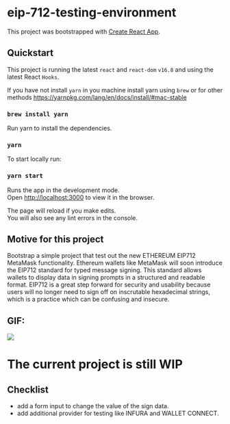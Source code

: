 # eip-712-testing-environment

This project was bootstrapped with [Create React App](https://github.com/facebook/create-react-app).

## Quickstart

This project is running the latest `react` and `react-dom` `v16.8`
and using the latest React `Hooks`.

If you have not install `yarn` in you machine install yarn using `brew`
or for other methods https://yarnpkg.com/lang/en/docs/install/#mac-stable

### `brew install yarn`

Run yarn to install the dependencies.

### `yarn`

To start locally run:

### `yarn start`

Runs the app in the development mode.<br>
Open [http://localhost:3000](http://localhost:3000) to view it in the browser.

The page will reload if you make edits.<br>
You will also see any lint errors in the console.

## Motive for this project

Bootstrap a simple project that test out the new ETHEREUM EIP712 MetaMask functionality.
Ethereum wallets like MetaMask will soon introduce the EIP712 standard for typed message signing. This standard allows wallets to display data in signing prompts in a structured and readable format. EIP712 is a great step forward for security and usability because users will no longer need to sign off on inscrutable hexadecimal strings, which is a practice which can be confusing and insecure.

## GIF:

![](eip712.gif)

# The current project is still WIP

## Checklist

- add a form input to change the value of the sign data.
- add additional provider for testing like INFURA and WALLET CONNECT.

```

```
